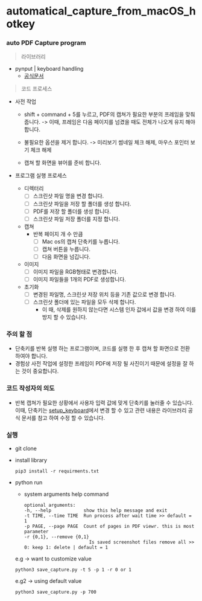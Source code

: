 # automatical_capture_from_macOS_hotkey

### auto PDF Capture program
> 라이브러리
- pynput | keyboard handling
    - [공식문서](https://pynput.readthedocs.io/en/latest/keyboard.html)

> 코드 프로세스
- 사전 작업
    - shift + command + 5를 누르고, PDF의 캡쳐가 필요한 부분의 프레임을 맞춰줍니다. -> 이때, 프레임은 다음 페이지를 넘겼을 때도 전체가 나오게 유지 해야 합니다. 

    - 불필요한 옵션을 제거 합니다. -> 미리보기 썸네일 체크 해제, 마우스 포인터 보기 체크 해제

    - 캡쳐 할 화면을 뷰어를 준비 합니다.

    
- 프로그램 실행 프로세스
    - 디렉터리
        - [ ] 스크린샷 파일 명을 변경 합니다.
        - [ ] 스크린샷 파일을 저장 할 폴더를 생성 합니다.
        - [ ] PDF를 저장 할 폴더를 생성 합니다.
        - [ ] 스크린샷 파일 저장 폴더를 지정 합니다.

    - 캡쳐 
        - 반복 페이지 개 수 만큼
            - [ ] Mac os의 캡쳐 단축키를 누릅니다.
            - [ ] 캡쳐 버튼을 누릅니다.
            - [ ] 다음 화면을 넘깁니다.

    - 이미지
        - [ ] 이미지 파일을 RGB형태로 변경합니다.
        - [ ] 이미지 파일들을 1개의 PDF로 생성합니다.
    
    - 초기화
        - [ ] 변경된 파일명, 스크린샷 저장 위치 등을 기존 값으로 변경 합니다.
        - [ ] 스크린샷 폴더에 있는 파일을 모두 삭제 합니다.
            - 이 때, 삭제를 원하지 않는다면 시스템 인자 값에서 값을 변경 하여 이를 방지 할 수 있습니다.

### 주의 할 점
- 단축키를 반복 실행 하는 프로그램이며, 코드를 실행 한 후 캡쳐 할 화면으로 전환 하여야 합니다.
- 경험상 사전 작업에 설정한 프레임이 PDF에 저장 될 사진이기 때문에 설정을 잘 하는 것이 중요합니다.


### 코드 작성자의 의도
- 반복 캡쳐가 필요한 상황에서 사용자 입력 값에 맞게 단축키를 눌러줄 수 있습니다. 이때, 단축키는 [setup_keyboard](https://github.com/LeeJuHwan/automatical_capture_macOS/blob/main/setup/setup_keyboard.py)에서 변경 할 수 있고 관련 내용은 라이브러리 공식 문서를 참고 하여 수정 할 수 있습니다.


### 실행
- git clone
- install library
    ```
    pip3 install -r requirments.txt
    ```
    
- python run
    - system arguments help command
        ```
        optional arguments:
        -h, --help            show this help message and exit
        -t TIME, --time TIME  Run process after wait time >> default = 1
        -p PAGE, --page PAGE  Count of pages in PDF viewr. this is most parameter
        -r {0,1}, --remove {0,1}
                                Is saved screenshot files remove all >> 0: keep 1: delete | default = 1
        ```

    e.g -> want to customize value                    
    ```
    python3 save_capture.py -t 5 -p 1 -r 0 or 1
    ```
    
    e.g2 -> using default value
    ```
    python3 save_capture.py -p 700
    ```
